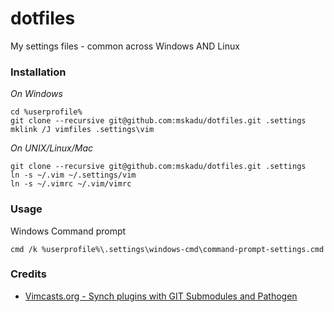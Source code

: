 # dotfiles
My settings files - common across Windows AND Linux

### Installation
*On Windows*

    cd %userprofile%
    git clone --recursive git@github.com:mskadu/dotfiles.git .settings
    mklink /J vimfiles .settings\vim

*On UNIX/Linux/Mac*

    git clone --recursive git@github.com:mskadu/dotfiles.git .settings
    ln -s ~/.vim ~/.settings/vim
    ln -s ~/.vimrc ~/.vim/vimrc

### Usage
Windows Command prompt

    cmd /k %userprofile%\.settings\windows-cmd\command-prompt-settings.cmd

### Credits 
* [Vimcasts.org - Synch plugins with GIT Submodules and Pathogen](http://vimcasts.org/episodes/synchronizing-plugins-with-git-submodules-and-pathogen/)
